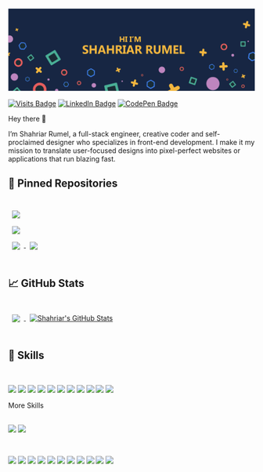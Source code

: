 [![Shahriar's GitHub Banner](./GitHubProfileCover.png)]()

[![Visits Badge](https://badges.pufler.dev/visits/shahriar-rumel/shahriar-rumel)](https:github.com/shahriar-rumel)
[![LinkedIn Badge](https://img.shields.io/badge/LinkedIn-Profile-informational?style=flat&logo=linkedin&logoColor=white&color=0D76A8)](https://www.linkedin.com/in/shahriar-rumel-74ba04210)
[![CodePen Badge](https://img.shields.io/badge/Instagram-Profile-informational?style=flat&logo=instagram&logoColor=white&color=red)](https://instagram.com/shahriar_rumel_)

Hey there 👋

I’m Shahriar Rumel, a full-stack engineer, creative coder and self-proclaimed designer who specializes in front-end development. I make it my mission to translate user-focused designs into pixel-perfect websites or applications that run blazing fast.
<br>

## 📌 Pinned Repositories

<br>

<a href="https://github.com/shahriar-rumel/GithubProfileGenerator">
  <img align="center" style="margin:0.5rem" src="https://github-readme-stats.vercel.app/api/pin/?username=shahriar-rumel&repo=GithubProfileGenerator&title_color=ffffff&text_color=c9cacc&icon_color=05ac72&bg_color=172643" />
</a>

<br>

<a href="https://github.com/shahriar-rumel/CoronaVirusStatsGenerator">
  <img align="center" style="margin:0.5rem" src="https://github-readme-stats.vercel.app/api/pin/?username=shahriar-rumel&repo=CoronaVirusStatsGenerator&title_color=ffffff&text_color=c9cacc&icon_color=05ac72&bg_color=172643" />
</a>

<br>

<a href="https://github.com/Shahriar-rumel/NetflixTrendingMovieGenerator">
  <img align="center" style="margin:0.5rem" src="https://github-readme-stats.vercel.app/api/pin/?username=shahriar-rumel&repo=NetflixTrendingMovieGenerator&title_color=ffffff&text_color=c9cacc&icon_color=05ac72&bg_color=172643" />
</a>

<a href="https://github.com/shahriar-rumel/ExpenseTracker">
  <img align="center" style="margin:0.5rem" src="https://github-readme-stats.vercel.app/api/pin/?username=shahriar-rumel&repo=ExpenseTracker&title_color=ffffff&text_color=c9cacc&icon_color=4AB197&bg_color=172643" />
</a>

<br>
<br>

## &#x1f4c8; GitHub Stats

<br>

<a href="https://github.com/shahriar-rumel">
  <img align="center" style="margin:0.5rem" src="https://github-readme-stats.vercel.app/api/top-langs/?username=shahriar-rumel&title_color=ffffff&text_color=c9cacc&icon_color=4AB197&bg_color=172643" />
</a>

<a href="https://github.com/shahriar-rumel">
  <img align="center" style="margin:0.5rem" src="https://github-readme-stats.vercel.app/api?username=shahriar-rumel&show_icons=true&line_height=27&count_private=true&title_color=ffffff&text_color=c9cacc&icon_color=f4b73e&bg_color=172643" alt="Shahriar's GitHub Stats" />
</a>

<br>
<br>

## 💼 Skills

<br>

![](https://img.shields.io/badge/Code-React-informational?style=flat&logo=react&logoColor=blue&color=05ac72)
![](https://img.shields.io/badge/Code-Redux-informational?style=flat&logo=Redux&logoColor=774bbb&color=05ac72)
![](https://img.shields.io/badge/Code-JavaScript-informational?style=flat&logo=JavaScript&logoColor=f4dd19&color=05ac72)
![](https://img.shields.io/badge/Code-Node.js-informational?style=flat&logo=node.js&logoColor=70ba51&color=05ac72)
![](https://img.shields.io/badge/Code-Express-informational?style=flat&logo=Express&logoColor=yellow&color=05ac72)
![](https://img.shields.io/badge/Code-C++-informational?style=flat&logo=CPlusPlus&logoColor=blue&color=05ac72)
![](https://img.shields.io/badge/Code-C-informational?style=flat&logo=C&logoColor=red&color=05ac72)
![](https://img.shields.io/badge/Code-PHP-informational?style=flat&logo=php&logoColor=#787cb5&color=05ac72)
![](https://img.shields.io/badge/Code-MongoDB-informational?style=flat&logo=MongoDB&logoColor=green&color=05ac72)
![](https://img.shields.io/badge/Code-MySQL-informational?style=flat&logo=MySQL&logoColor=white&color=05ac72)
![](https://img.shields.io/badge/Code-Python-informational?style=flat&logo=python&logoColor=yellow&color=05ac72)

<summary>More Skills</summary>

<br>

![](https://img.shields.io/badge/Style-CSS-informational?style=flat&logo=css3&logoColor=264de3&color=05ac72)
![](https://img.shields.io/badge/Style-Sass-informational?style=flat&logo=Sass&logoColor=cc669a&color=05ac72)

<br>

![](https://img.shields.io/badge/Tools-Netlify-informational?style=flat&logo=netlify&logoColor=3aadbb&color=05ac72)
![](https://img.shields.io/badge/Tools-Actions-informational?style=flat&logo=github-actions&logoColor=blue&color=05ac72)
![](https://img.shields.io/badge/Tools-NPM-informational?style=flat&logo=npm&logoColor=white&color=05ac72)
![](https://img.shields.io/badge/Tools-Postman-informational?style=flat&logo=Postman&logoColor=fb6c36&color=05ac72)
![](https://img.shields.io/badge/Tools-Photoshop-informational?style=flat&logo=Adobe-Photoshop&logoColor=001e36&color=05ac72)
![](https://img.shields.io/badge/Tools-Illustrator-informational?style=flat&logo=Adobe-Illustrator&logoColor=330000&color=05ac72)
![](https://img.shields.io/badge/Tools-AdobeXD-informational?style=flat&logo=Adobe-XD&logoColor=470137&color=05ac72)
![](https://img.shields.io/badge/Tools-GitHub-informational?style=flat&logo=GitHub&logoColor=white&color=05ac72)
![](https://img.shields.io/badge/Tools-Heroku-informational?style=flat&logo=Heroku&logoColor=46089c&color=05ac72)
![](https://img.shields.io/badge/Tools-Figma-informational?style=flat&logo=figma&logoColor=fc7263&color=05ac72)
![](https://img.shields.io/badge/Tools-GitLab-informational?style=flat&logo=GitLab&logoColor=white&color=05ac72)

<br>

